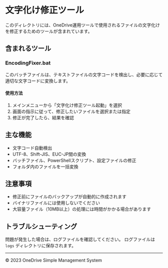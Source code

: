 # 文字化け修正ツール

このディレクトリには、OneDrive運用ツールで使用されるファイルの文字化けを修正するためのツールが含まれています。

## 含まれるツール

### EncodingFixer.bat
このバッチファイルは、テキストファイルの文字コードを検出し、必要に応じて適切な文字コードに変換します。

#### 使用方法
1. メインメニューから「文字化け修正ツール起動」を選択
2. 画面の指示に従って、修正したいファイルを選択または指定
3. 修正が完了したら、結果を確認

## 主な機能
- 文字コード自動検出
- UTF-8、Shift-JIS、EUC-JP間の変換
- バッチファイル、PowerShellスクリプト、設定ファイルの修正
- フォルダ内のファイルを一括変換

## 注意事項
- 修正前にファイルのバックアップが自動的に作成されます
- バイナリファイルには使用しないでください
- 大容量ファイル（10MB以上）の処理には時間がかかる場合があります

## トラブルシューティング
問題が発生した場合は、ログファイルを確認してください。
ログファイルは `logs` ディレクトリに保存されます。

---
© 2023 OneDrive Simple Management System
